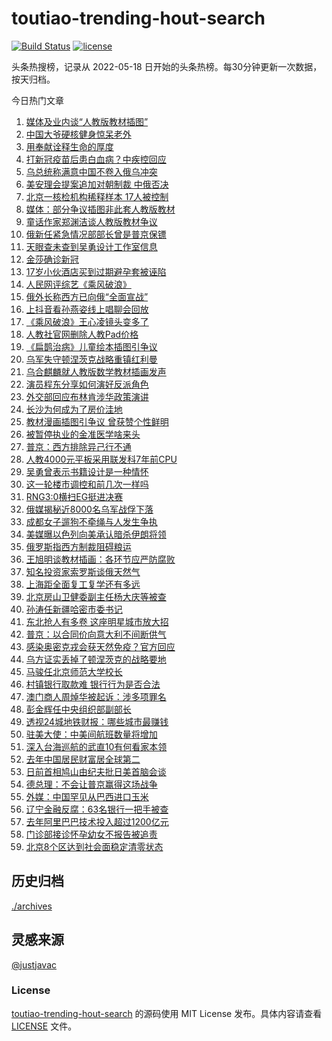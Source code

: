 <!--
 * @Author: WangLiShuai
 * @Date: 2022-05-17 14:08:06
 * @LastEditTime: 2022-05-18 14:51:18
 * @FilePath: \hot-search\toutiao-trending-hout-search\README.md
 * @Description:
-->

# toutiao-trending-hout-search

[![Build Status](https://github.com/justjavac/weibo-trending-hot-search/workflows/ci/badge.svg?branch=master)](https://github.com/wlswang/toutiao-trending-hout-search/actions) [![license](https://img.shields.io/github/license/wlswang/toutiao-trending-hout-search)](https://github.com/wlswang/toutiao-trending-hout-search/blob/master/LICENSE)

头条热搜榜，记录从 2022-05-18 日开始的头条热榜。每30分钟更新一次数据，按天归档。

今日热门文章

<!-- BEGIN -->
  <!-- 最后更新时间 Sat May 28 2022 00:50:36 GMT+0800 (China Standard Time) -->
  1. [媒体及业内谈“人教版教材插图”](https://www.toutiao.com/amos_land_page/?category_name=topic_innerflow&event_type=hot_board&log_pb=%7B%22category_name%22%3A%22topic_innerflow%22%2C%22cluster_type%22%3A%226%22%2C%22enter_from%22%3A%22click_category%22%2C%22entrance_hotspot%22%3A%22outside%22%2C%22event_type%22%3A%22hot_board%22%2C%22hot_board_cluster_id%22%3A%227101897003914756110%22%2C%22hot_board_impr_id%22%3A%22202205280008290102121921480E7FA20C%22%2C%22jump_page%22%3A%22hot_board_page%22%2C%22location%22%3A%22news_hot_card%22%2C%22page_location%22%3A%22hot_board_page%22%2C%22rank%22%3A%221%22%2C%22source%22%3A%22trending_tab%22%2C%22style_id%22%3A%2240132%22%2C%22title%22%3A%22%E5%AA%92%E4%BD%93%E5%8F%8A%E4%B8%9A%E5%86%85%E8%B0%88%E2%80%9C%E4%BA%BA%E6%95%99%E7%89%88%E6%95%99%E6%9D%90%E6%8F%92%E5%9B%BE%E2%80%9D%22%7D&rank=1&style_id=40132&topic_id=7101897003914756110)
1. [中国大爷硬核健身惊呆老外](https://www.toutiao.com/amos_land_page/?category_name=topic_innerflow&event_type=hot_board&log_pb=%7B%22category_name%22%3A%22topic_innerflow%22%2C%22cluster_type%22%3A%221%22%2C%22enter_from%22%3A%22click_category%22%2C%22entrance_hotspot%22%3A%22outside%22%2C%22event_type%22%3A%22hot_board%22%2C%22hot_board_cluster_id%22%3A%227101697449906946089%22%2C%22hot_board_impr_id%22%3A%22202205280008290102121921480E7FA20C%22%2C%22jump_page%22%3A%22hot_board_page%22%2C%22location%22%3A%22news_hot_card%22%2C%22page_location%22%3A%22hot_board_page%22%2C%22rank%22%3A%2214%22%2C%22source%22%3A%22trending_tab%22%2C%22style_id%22%3A%2240132%22%2C%22title%22%3A%22%E4%B8%AD%E5%9B%BD%E5%A4%A7%E7%88%B7%E7%A1%AC%E6%A0%B8%E5%81%A5%E8%BA%AB%E6%83%8A%E5%91%86%E8%80%81%E5%A4%96%22%7D&rank=14&style_id=40132&topic_id=7101697449906946089)
1. [用奉献诠释生命的厚度](https://www.toutiao.com/amos_land_page/?category_name=topic_innerflow&event_type=hot_board&log_pb=%7B%22category_name%22%3A%22topic_innerflow%22%2C%22cluster_type%22%3A%222%22%2C%22enter_from%22%3A%22click_category%22%2C%22entrance_hotspot%22%3A%22outside%22%2C%22event_type%22%3A%22hot_board%22%2C%22hot_board_cluster_id%22%3A%227101432206387576871%22%2C%22hot_board_impr_id%22%3A%22202205280008290102121921480E7FA20C%22%2C%22jump_page%22%3A%22hot_board_page%22%2C%22location%22%3A%22news_hot_card%22%2C%22page_location%22%3A%22hot_board_page%22%2C%22rank%22%3A%223%22%2C%22source%22%3A%22trending_tab%22%2C%22style_id%22%3A%2240132%22%2C%22title%22%3A%22%E7%94%A8%E5%A5%89%E7%8C%AE%E8%AF%A0%E9%87%8A%E7%94%9F%E5%91%BD%E7%9A%84%E5%8E%9A%E5%BA%A6%22%7D&rank=3&style_id=40132&topic_id=7101432206387576871)
1. [打新冠疫苗后患白血病？中疾控回应](https://www.toutiao.com/amos_land_page/?category_name=topic_innerflow&event_type=hot_board&log_pb=%7B%22category_name%22%3A%22topic_innerflow%22%2C%22cluster_type%22%3A%222%22%2C%22enter_from%22%3A%22click_category%22%2C%22entrance_hotspot%22%3A%22outside%22%2C%22event_type%22%3A%22hot_board%22%2C%22hot_board_cluster_id%22%3A%227101682620362129419%22%2C%22hot_board_impr_id%22%3A%22202205280008290102121921480E7FA20C%22%2C%22jump_page%22%3A%22hot_board_page%22%2C%22location%22%3A%22news_hot_card%22%2C%22page_location%22%3A%22hot_board_page%22%2C%22rank%22%3A%224%22%2C%22source%22%3A%22trending_tab%22%2C%22style_id%22%3A%2240132%22%2C%22title%22%3A%22%E6%89%93%E6%96%B0%E5%86%A0%E7%96%AB%E8%8B%97%E5%90%8E%E6%82%A3%E7%99%BD%E8%A1%80%E7%97%85%EF%BC%9F%E4%B8%AD%E7%96%BE%E6%8E%A7%E5%9B%9E%E5%BA%94%22%7D&rank=4&style_id=40132&topic_id=7101682620362129419)
1. [乌总统称满意中国不卷入俄乌冲突](https://www.toutiao.com/amos_land_page/?category_name=topic_innerflow&event_type=hot_board&log_pb=%7B%22category_name%22%3A%22topic_innerflow%22%2C%22cluster_type%22%3A%220%22%2C%22enter_from%22%3A%22click_category%22%2C%22entrance_hotspot%22%3A%22outside%22%2C%22event_type%22%3A%22hot_board%22%2C%22hot_board_cluster_id%22%3A%227102221030755663906%22%2C%22hot_board_impr_id%22%3A%22202205280008290102121921480E7FA20C%22%2C%22jump_page%22%3A%22hot_board_page%22%2C%22location%22%3A%22news_hot_card%22%2C%22page_location%22%3A%22hot_board_page%22%2C%22rank%22%3A%225%22%2C%22source%22%3A%22trending_tab%22%2C%22style_id%22%3A%2240132%22%2C%22title%22%3A%22%E4%B9%8C%E6%80%BB%E7%BB%9F%E7%A7%B0%E6%BB%A1%E6%84%8F%E4%B8%AD%E5%9B%BD%E4%B8%8D%E5%8D%B7%E5%85%A5%E4%BF%84%E4%B9%8C%E5%86%B2%E7%AA%81%22%7D&rank=5&style_id=40132&topic_id=7102221030755663906)
1. [美安理会提案追加对朝制裁 中俄否决](https://www.toutiao.com/amos_land_page/?category_name=topic_innerflow&event_type=hot_board&log_pb=%7B%22category_name%22%3A%22topic_innerflow%22%2C%22cluster_type%22%3A%225%22%2C%22enter_from%22%3A%22click_category%22%2C%22entrance_hotspot%22%3A%22outside%22%2C%22event_type%22%3A%22hot_board%22%2C%22hot_board_cluster_id%22%3A%227102227767411871239%22%2C%22hot_board_impr_id%22%3A%22202205280008290102121921480E7FA20C%22%2C%22jump_page%22%3A%22hot_board_page%22%2C%22location%22%3A%22news_hot_card%22%2C%22page_location%22%3A%22hot_board_page%22%2C%22rank%22%3A%226%22%2C%22source%22%3A%22trending_tab%22%2C%22style_id%22%3A%2240132%22%2C%22title%22%3A%22%E7%BE%8E%E5%AE%89%E7%90%86%E4%BC%9A%E6%8F%90%E6%A1%88%E8%BF%BD%E5%8A%A0%E5%AF%B9%E6%9C%9D%E5%88%B6%E8%A3%81+%E4%B8%AD%E4%BF%84%E5%90%A6%E5%86%B3%22%7D&rank=6&style_id=40132&topic_id=7102227767411871239)
1. [北京一核检机构稀释样本 17人被控制](https://www.toutiao.com/amos_land_page/?category_name=topic_innerflow&event_type=hot_board&log_pb=%7B%22category_name%22%3A%22topic_innerflow%22%2C%22cluster_type%22%3A%222%22%2C%22enter_from%22%3A%22click_category%22%2C%22entrance_hotspot%22%3A%22outside%22%2C%22event_type%22%3A%22hot_board%22%2C%22hot_board_cluster_id%22%3A%227102231787576754217%22%2C%22hot_board_impr_id%22%3A%22202205280008290102121921480E7FA20C%22%2C%22jump_page%22%3A%22hot_board_page%22%2C%22location%22%3A%22news_hot_card%22%2C%22page_location%22%3A%22hot_board_page%22%2C%22rank%22%3A%2213%22%2C%22source%22%3A%22trending_tab%22%2C%22style_id%22%3A%2240132%22%2C%22title%22%3A%22%E5%8C%97%E4%BA%AC%E4%B8%80%E6%A0%B8%E6%A3%80%E6%9C%BA%E6%9E%84%E7%A8%80%E9%87%8A%E6%A0%B7%E6%9C%AC+17%E4%BA%BA%E8%A2%AB%E6%8E%A7%E5%88%B6%22%7D&rank=13&style_id=40132&topic_id=7102231787576754217)
1. [媒体：部分争议插图非此套人教版教材](https://www.toutiao.com/amos_land_page/?category_name=topic_innerflow&event_type=hot_board&log_pb=%7B%22category_name%22%3A%22topic_innerflow%22%2C%22cluster_type%22%3A%222%22%2C%22enter_from%22%3A%22click_category%22%2C%22entrance_hotspot%22%3A%22outside%22%2C%22event_type%22%3A%22hot_board%22%2C%22hot_board_cluster_id%22%3A%227102423035310771742%22%2C%22hot_board_impr_id%22%3A%22202205280008290102121921480E7FA20C%22%2C%22jump_page%22%3A%22hot_board_page%22%2C%22location%22%3A%22news_hot_card%22%2C%22page_location%22%3A%22hot_board_page%22%2C%22rank%22%3A%2215%22%2C%22source%22%3A%22trending_tab%22%2C%22style_id%22%3A%2240132%22%2C%22title%22%3A%22%E5%AA%92%E4%BD%93%EF%BC%9A%E9%83%A8%E5%88%86%E4%BA%89%E8%AE%AE%E6%8F%92%E5%9B%BE%E9%9D%9E%E6%AD%A4%E5%A5%97%E4%BA%BA%E6%95%99%E7%89%88%E6%95%99%E6%9D%90%22%7D&rank=15&style_id=40132&topic_id=7102423035310771742)
1. [童话作家郑渊洁谈人教版教材争议](https://www.toutiao.com/amos_land_page/?category_name=topic_innerflow&event_type=hot_board&log_pb=%7B%22category_name%22%3A%22topic_innerflow%22%2C%22cluster_type%22%3A%222%22%2C%22enter_from%22%3A%22click_category%22%2C%22entrance_hotspot%22%3A%22outside%22%2C%22event_type%22%3A%22hot_board%22%2C%22hot_board_cluster_id%22%3A%227102309961752903714%22%2C%22hot_board_impr_id%22%3A%22202205280008290102121921480E7FA20C%22%2C%22jump_page%22%3A%22hot_board_page%22%2C%22location%22%3A%22news_hot_card%22%2C%22page_location%22%3A%22hot_board_page%22%2C%22rank%22%3A%229%22%2C%22source%22%3A%22trending_tab%22%2C%22style_id%22%3A%2240132%22%2C%22title%22%3A%22%E7%AB%A5%E8%AF%9D%E4%BD%9C%E5%AE%B6%E9%83%91%E6%B8%8A%E6%B4%81%E8%B0%88%E4%BA%BA%E6%95%99%E7%89%88%E6%95%99%E6%9D%90%E4%BA%89%E8%AE%AE%22%7D&rank=9&style_id=40132&topic_id=7102309961752903714)
1. [俄新任紧急情况部部长曾是普京保镖](https://www.toutiao.com/amos_land_page/?category_name=topic_innerflow&event_type=hot_board&log_pb=%7B%22category_name%22%3A%22topic_innerflow%22%2C%22cluster_type%22%3A%221%22%2C%22enter_from%22%3A%22click_category%22%2C%22entrance_hotspot%22%3A%22outside%22%2C%22event_type%22%3A%22hot_board%22%2C%22hot_board_cluster_id%22%3A%227101980148991262751%22%2C%22hot_board_impr_id%22%3A%22202205280008290102121921480E7FA20C%22%2C%22jump_page%22%3A%22hot_board_page%22%2C%22location%22%3A%22news_hot_card%22%2C%22page_location%22%3A%22hot_board_page%22%2C%22rank%22%3A%227%22%2C%22source%22%3A%22trending_tab%22%2C%22style_id%22%3A%2240132%22%2C%22title%22%3A%22%E4%BF%84%E6%96%B0%E4%BB%BB%E7%B4%A7%E6%80%A5%E6%83%85%E5%86%B5%E9%83%A8%E9%83%A8%E9%95%BF%E6%9B%BE%E6%98%AF%E6%99%AE%E4%BA%AC%E4%BF%9D%E9%95%96%22%7D&rank=7&style_id=40132&topic_id=7101980148991262751)
1. [天眼查未查到吴勇设计工作室信息](https://www.toutiao.com/amos_land_page/?category_name=topic_innerflow&event_type=hot_board&log_pb=%7B%22category_name%22%3A%22topic_innerflow%22%2C%22cluster_type%22%3A%222%22%2C%22enter_from%22%3A%22click_category%22%2C%22entrance_hotspot%22%3A%22outside%22%2C%22event_type%22%3A%22hot_board%22%2C%22hot_board_cluster_id%22%3A%227101887218469339149%22%2C%22hot_board_impr_id%22%3A%22202205280008290102121921480E7FA20C%22%2C%22jump_page%22%3A%22hot_board_page%22%2C%22location%22%3A%22news_hot_card%22%2C%22page_location%22%3A%22hot_board_page%22%2C%22rank%22%3A%2211%22%2C%22source%22%3A%22trending_tab%22%2C%22style_id%22%3A%2240132%22%2C%22title%22%3A%22%E5%A4%A9%E7%9C%BC%E6%9F%A5%E6%9C%AA%E6%9F%A5%E5%88%B0%E5%90%B4%E5%8B%87%E8%AE%BE%E8%AE%A1%E5%B7%A5%E4%BD%9C%E5%AE%A4%E4%BF%A1%E6%81%AF%22%7D&rank=11&style_id=40132&topic_id=7101887218469339149)
1. [金莎确诊新冠](https://www.toutiao.com/amos_land_page/?category_name=topic_innerflow&event_type=hot_board&log_pb=%7B%22category_name%22%3A%22topic_innerflow%22%2C%22cluster_type%22%3A%222%22%2C%22enter_from%22%3A%22click_category%22%2C%22entrance_hotspot%22%3A%22outside%22%2C%22event_type%22%3A%22hot_board%22%2C%22hot_board_cluster_id%22%3A%227102419087896084492%22%2C%22hot_board_impr_id%22%3A%22202205280008290102121921480E7FA20C%22%2C%22jump_page%22%3A%22hot_board_page%22%2C%22location%22%3A%22news_hot_card%22%2C%22page_location%22%3A%22hot_board_page%22%2C%22rank%22%3A%228%22%2C%22source%22%3A%22trending_tab%22%2C%22style_id%22%3A%2240132%22%2C%22title%22%3A%22%E9%87%91%E8%8E%8E%E7%A1%AE%E8%AF%8A%E6%96%B0%E5%86%A0%22%7D&rank=8&style_id=40132&topic_id=7102419087896084492)
1. [17岁小伙酒店买到过期避孕套被诬陷](https://www.toutiao.com/amos_land_page/?category_name=topic_innerflow&event_type=hot_board&log_pb=%7B%22category_name%22%3A%22topic_innerflow%22%2C%22cluster_type%22%3A%222%22%2C%22enter_from%22%3A%22click_category%22%2C%22entrance_hotspot%22%3A%22outside%22%2C%22event_type%22%3A%22hot_board%22%2C%22hot_board_cluster_id%22%3A%227101992038005997568%22%2C%22hot_board_impr_id%22%3A%22202205280008290102121921480E7FA20C%22%2C%22jump_page%22%3A%22hot_board_page%22%2C%22location%22%3A%22news_hot_card%22%2C%22page_location%22%3A%22hot_board_page%22%2C%22rank%22%3A%2212%22%2C%22source%22%3A%22trending_tab%22%2C%22style_id%22%3A%2240132%22%2C%22title%22%3A%2217%E5%B2%81%E5%B0%8F%E4%BC%99%E9%85%92%E5%BA%97%E4%B9%B0%E5%88%B0%E8%BF%87%E6%9C%9F%E9%81%BF%E5%AD%95%E5%A5%97%E8%A2%AB%E8%AF%AC%E9%99%B7%22%7D&rank=12&style_id=40132&topic_id=7101992038005997568)
1. [人民网评综艺《乘风破浪》](https://www.toutiao.com/amos_land_page/?category_name=topic_innerflow&event_type=hot_board&log_pb=%7B%22category_name%22%3A%22topic_innerflow%22%2C%22cluster_type%22%3A%221%22%2C%22enter_from%22%3A%22click_category%22%2C%22entrance_hotspot%22%3A%22outside%22%2C%22event_type%22%3A%22hot_board%22%2C%22hot_board_cluster_id%22%3A%227101952903371292713%22%2C%22hot_board_impr_id%22%3A%22202205280008290102121921480E7FA20C%22%2C%22jump_page%22%3A%22hot_board_page%22%2C%22location%22%3A%22news_hot_card%22%2C%22page_location%22%3A%22hot_board_page%22%2C%22rank%22%3A%2224%22%2C%22source%22%3A%22trending_tab%22%2C%22style_id%22%3A%2240132%22%2C%22title%22%3A%22%E4%BA%BA%E6%B0%91%E7%BD%91%E8%AF%84%E7%BB%BC%E8%89%BA%E3%80%8A%E4%B9%98%E9%A3%8E%E7%A0%B4%E6%B5%AA%E3%80%8B%22%7D&rank=24&style_id=40132&topic_id=7101952903371292713)
1. [俄外长称西方已向俄“全面宣战”](https://www.toutiao.com/amos_land_page/?category_name=topic_innerflow&event_type=hot_board&log_pb=%7B%22category_name%22%3A%22topic_innerflow%22%2C%22cluster_type%22%3A%220%22%2C%22enter_from%22%3A%22click_category%22%2C%22entrance_hotspot%22%3A%22outside%22%2C%22event_type%22%3A%22hot_board%22%2C%22hot_board_cluster_id%22%3A%227102345918719983655%22%2C%22hot_board_impr_id%22%3A%22202205280008290102121921480E7FA20C%22%2C%22jump_page%22%3A%22hot_board_page%22%2C%22location%22%3A%22news_hot_card%22%2C%22page_location%22%3A%22hot_board_page%22%2C%22rank%22%3A%2210%22%2C%22source%22%3A%22trending_tab%22%2C%22style_id%22%3A%2240132%22%2C%22title%22%3A%22%E4%BF%84%E5%A4%96%E9%95%BF%E7%A7%B0%E8%A5%BF%E6%96%B9%E5%B7%B2%E5%90%91%E4%BF%84%E2%80%9C%E5%85%A8%E9%9D%A2%E5%AE%A3%E6%88%98%E2%80%9D%22%7D&rank=10&style_id=40132&topic_id=7102345918719983655)
1. [上抖音看孙燕姿线上唱聊会回放](https://www.toutiao.com/amos_land_page/?category_name=topic_innerflow&event_type=hot_board&log_pb=%7B%22category_name%22%3A%22topic_innerflow%22%2C%22cluster_type%22%3A%222%22%2C%22enter_from%22%3A%22click_category%22%2C%22entrance_hotspot%22%3A%22outside%22%2C%22event_type%22%3A%22hot_board%22%2C%22hot_board_cluster_id%22%3A%227102225961206153220%22%2C%22hot_board_impr_id%22%3A%22202205280008290102121921480E7FA20C%22%2C%22jump_page%22%3A%22hot_board_page%22%2C%22location%22%3A%22news_hot_card%22%2C%22page_location%22%3A%22hot_board_page%22%2C%22rank%22%3A%2216%22%2C%22source%22%3A%22trending_tab%22%2C%22style_id%22%3A%2240132%22%2C%22title%22%3A%22%E4%B8%8A%E6%8A%96%E9%9F%B3%E7%9C%8B%E5%AD%99%E7%87%95%E5%A7%BF%E7%BA%BF%E4%B8%8A%E5%94%B1%E8%81%8A%E4%BC%9A%E5%9B%9E%E6%94%BE%22%7D&rank=16&style_id=40132&topic_id=7102225961206153220)
1. [《乘风破浪》王心凌镜头变多了](https://www.toutiao.com/amos_land_page/?category_name=topic_innerflow&event_type=hot_board&log_pb=%7B%22category_name%22%3A%22topic_innerflow%22%2C%22cluster_type%22%3A%222%22%2C%22enter_from%22%3A%22click_category%22%2C%22entrance_hotspot%22%3A%22outside%22%2C%22event_type%22%3A%22hot_board%22%2C%22hot_board_cluster_id%22%3A%227101899066581188615%22%2C%22hot_board_impr_id%22%3A%22202205280008290102121921480E7FA20C%22%2C%22jump_page%22%3A%22hot_board_page%22%2C%22location%22%3A%22news_hot_card%22%2C%22page_location%22%3A%22hot_board_page%22%2C%22rank%22%3A%2217%22%2C%22source%22%3A%22trending_tab%22%2C%22style_id%22%3A%2240132%22%2C%22title%22%3A%22%E3%80%8A%E4%B9%98%E9%A3%8E%E7%A0%B4%E6%B5%AA%E3%80%8B%E7%8E%8B%E5%BF%83%E5%87%8C%E9%95%9C%E5%A4%B4%E5%8F%98%E5%A4%9A%E4%BA%86%22%7D&rank=17&style_id=40132&topic_id=7101899066581188615)
1. [人教社官网删除人教Pad价格](https://www.toutiao.com/amos_land_page/?category_name=topic_innerflow&event_type=hot_board&log_pb=%7B%22category_name%22%3A%22topic_innerflow%22%2C%22cluster_type%22%3A%222%22%2C%22enter_from%22%3A%22click_category%22%2C%22entrance_hotspot%22%3A%22outside%22%2C%22event_type%22%3A%22hot_board%22%2C%22hot_board_cluster_id%22%3A%227102256344769495071%22%2C%22hot_board_impr_id%22%3A%22202205280008290102121921480E7FA20C%22%2C%22jump_page%22%3A%22hot_board_page%22%2C%22location%22%3A%22news_hot_card%22%2C%22page_location%22%3A%22hot_board_page%22%2C%22rank%22%3A%2223%22%2C%22source%22%3A%22trending_tab%22%2C%22style_id%22%3A%2240132%22%2C%22title%22%3A%22%E4%BA%BA%E6%95%99%E7%A4%BE%E5%AE%98%E7%BD%91%E5%88%A0%E9%99%A4%E4%BA%BA%E6%95%99Pad%E4%BB%B7%E6%A0%BC%22%7D&rank=23&style_id=40132&topic_id=7102256344769495071)
1. [《扁鹊治病》儿童绘本插图引争议](https://www.toutiao.com/amos_land_page/?category_name=topic_innerflow&event_type=hot_board&log_pb=%7B%22category_name%22%3A%22topic_innerflow%22%2C%22cluster_type%22%3A%229%22%2C%22enter_from%22%3A%22click_category%22%2C%22entrance_hotspot%22%3A%22outside%22%2C%22event_type%22%3A%22hot_board%22%2C%22hot_board_cluster_id%22%3A%227102281246759190536%22%2C%22hot_board_impr_id%22%3A%22202205280008290102121921480E7FA20C%22%2C%22jump_page%22%3A%22hot_board_page%22%2C%22location%22%3A%22news_hot_card%22%2C%22page_location%22%3A%22hot_board_page%22%2C%22rank%22%3A%2218%22%2C%22source%22%3A%22trending_tab%22%2C%22style_id%22%3A%2240132%22%2C%22title%22%3A%22%E3%80%8A%E6%89%81%E9%B9%8A%E6%B2%BB%E7%97%85%E3%80%8B%E5%84%BF%E7%AB%A5%E7%BB%98%E6%9C%AC%E6%8F%92%E5%9B%BE%E5%BC%95%E4%BA%89%E8%AE%AE%22%7D&rank=18&style_id=40132&topic_id=7102281246759190536)
1. [乌军失守顿涅茨克战略重镇红利曼](https://www.toutiao.com/amos_land_page/?category_name=topic_innerflow&event_type=hot_board&log_pb=%7B%22category_name%22%3A%22topic_innerflow%22%2C%22cluster_type%22%3A%224%22%2C%22enter_from%22%3A%22click_category%22%2C%22entrance_hotspot%22%3A%22outside%22%2C%22event_type%22%3A%22hot_board%22%2C%22hot_board_cluster_id%22%3A%227102259375691661319%22%2C%22hot_board_impr_id%22%3A%22202205280008290102121921480E7FA20C%22%2C%22jump_page%22%3A%22hot_board_page%22%2C%22location%22%3A%22news_hot_card%22%2C%22page_location%22%3A%22hot_board_page%22%2C%22rank%22%3A%2227%22%2C%22source%22%3A%22trending_tab%22%2C%22style_id%22%3A%2240132%22%2C%22title%22%3A%22%E4%B9%8C%E5%86%9B%E5%A4%B1%E5%AE%88%E9%A1%BF%E6%B6%85%E8%8C%A8%E5%85%8B%E6%88%98%E7%95%A5%E9%87%8D%E9%95%87%E7%BA%A2%E5%88%A9%E6%9B%BC%22%7D&rank=27&style_id=40132&topic_id=7102259375691661319)
1. [乌合麒麟就人教版数学教材插画发声](https://www.toutiao.com/amos_land_page/?category_name=topic_innerflow&event_type=hot_board&log_pb=%7B%22category_name%22%3A%22topic_innerflow%22%2C%22cluster_type%22%3A%222%22%2C%22enter_from%22%3A%22click_category%22%2C%22entrance_hotspot%22%3A%22outside%22%2C%22event_type%22%3A%22hot_board%22%2C%22hot_board_cluster_id%22%3A%227101705958963249159%22%2C%22hot_board_impr_id%22%3A%22202205280008290102121921480E7FA20C%22%2C%22jump_page%22%3A%22hot_board_page%22%2C%22location%22%3A%22news_hot_card%22%2C%22page_location%22%3A%22hot_board_page%22%2C%22rank%22%3A%2225%22%2C%22source%22%3A%22trending_tab%22%2C%22style_id%22%3A%2240132%22%2C%22title%22%3A%22%E4%B9%8C%E5%90%88%E9%BA%92%E9%BA%9F%E5%B0%B1%E4%BA%BA%E6%95%99%E7%89%88%E6%95%B0%E5%AD%A6%E6%95%99%E6%9D%90%E6%8F%92%E7%94%BB%E5%8F%91%E5%A3%B0%22%7D&rank=25&style_id=40132&topic_id=7101705958963249159)
1. [演员程东分享如何演好反派角色](https://www.toutiao.com/amos_land_page/?category_name=topic_innerflow&event_type=hot_board&log_pb=%7B%22category_name%22%3A%22topic_innerflow%22%2C%22cluster_type%22%3A%221%22%2C%22enter_from%22%3A%22click_category%22%2C%22entrance_hotspot%22%3A%22outside%22%2C%22event_type%22%3A%22hot_board%22%2C%22hot_board_cluster_id%22%3A%227102232454190071848%22%2C%22hot_board_impr_id%22%3A%22202205280008290102121921480E7FA20C%22%2C%22jump_page%22%3A%22hot_board_page%22%2C%22location%22%3A%22news_hot_card%22%2C%22page_location%22%3A%22hot_board_page%22%2C%22rank%22%3A%2222%22%2C%22source%22%3A%22trending_tab%22%2C%22style_id%22%3A%2240132%22%2C%22title%22%3A%22%E6%BC%94%E5%91%98%E7%A8%8B%E4%B8%9C%E5%88%86%E4%BA%AB%E5%A6%82%E4%BD%95%E6%BC%94%E5%A5%BD%E5%8F%8D%E6%B4%BE%E8%A7%92%E8%89%B2%22%7D&rank=22&style_id=40132&topic_id=7102232454190071848)
1. [外交部回应布林肯涉华政策演讲](https://www.toutiao.com/amos_land_page/?category_name=topic_innerflow&event_type=hot_board&log_pb=%7B%22category_name%22%3A%22topic_innerflow%22%2C%22cluster_type%22%3A%226%22%2C%22enter_from%22%3A%22click_category%22%2C%22entrance_hotspot%22%3A%22outside%22%2C%22event_type%22%3A%22hot_board%22%2C%22hot_board_cluster_id%22%3A%227101649867356766208%22%2C%22hot_board_impr_id%22%3A%22202205280008290102121921480E7FA20C%22%2C%22jump_page%22%3A%22hot_board_page%22%2C%22location%22%3A%22news_hot_card%22%2C%22page_location%22%3A%22hot_board_page%22%2C%22rank%22%3A%2219%22%2C%22source%22%3A%22trending_tab%22%2C%22style_id%22%3A%2240132%22%2C%22title%22%3A%22%E5%A4%96%E4%BA%A4%E9%83%A8%E5%9B%9E%E5%BA%94%E5%B8%83%E6%9E%97%E8%82%AF%E6%B6%89%E5%8D%8E%E6%94%BF%E7%AD%96%E6%BC%94%E8%AE%B2%22%7D&rank=19&style_id=40132&topic_id=7101649867356766208)
1. [长沙为何成为了房价洼地](https://www.toutiao.com/amos_land_page/?category_name=topic_innerflow&event_type=hot_board&log_pb=%7B%22category_name%22%3A%22topic_innerflow%22%2C%22cluster_type%22%3A%221%22%2C%22enter_from%22%3A%22click_category%22%2C%22entrance_hotspot%22%3A%22outside%22%2C%22event_type%22%3A%22hot_board%22%2C%22hot_board_cluster_id%22%3A%227102097000891416580%22%2C%22hot_board_impr_id%22%3A%22202205280008290102121921480E7FA20C%22%2C%22jump_page%22%3A%22hot_board_page%22%2C%22location%22%3A%22news_hot_card%22%2C%22page_location%22%3A%22hot_board_page%22%2C%22rank%22%3A%2231%22%2C%22source%22%3A%22trending_tab%22%2C%22style_id%22%3A%2240132%22%2C%22title%22%3A%22%E9%95%BF%E6%B2%99%E4%B8%BA%E4%BD%95%E6%88%90%E4%B8%BA%E4%BA%86%E6%88%BF%E4%BB%B7%E6%B4%BC%E5%9C%B0%22%7D&rank=31&style_id=40132&topic_id=7102097000891416580)
1. [教材漫画插图引争议 曾获赞个性鲜明](https://www.toutiao.com/amos_land_page/?category_name=topic_innerflow&event_type=hot_board&log_pb=%7B%22category_name%22%3A%22topic_innerflow%22%2C%22cluster_type%22%3A%225%22%2C%22enter_from%22%3A%22click_category%22%2C%22entrance_hotspot%22%3A%22outside%22%2C%22event_type%22%3A%22hot_board%22%2C%22hot_board_cluster_id%22%3A%227102264899388050951%22%2C%22hot_board_impr_id%22%3A%22202205280008290102121921480E7FA20C%22%2C%22jump_page%22%3A%22hot_board_page%22%2C%22location%22%3A%22news_hot_card%22%2C%22page_location%22%3A%22hot_board_page%22%2C%22rank%22%3A%2221%22%2C%22source%22%3A%22trending_tab%22%2C%22style_id%22%3A%2240132%22%2C%22title%22%3A%22%E6%95%99%E6%9D%90%E6%BC%AB%E7%94%BB%E6%8F%92%E5%9B%BE%E5%BC%95%E4%BA%89%E8%AE%AE+%E6%9B%BE%E8%8E%B7%E8%B5%9E%E4%B8%AA%E6%80%A7%E9%B2%9C%E6%98%8E%22%7D&rank=21&style_id=40132&topic_id=7102264899388050951)
1. [被暂停执业的金准医学啥来头](https://www.toutiao.com/amos_land_page/?category_name=topic_innerflow&event_type=hot_board&log_pb=%7B%22category_name%22%3A%22topic_innerflow%22%2C%22cluster_type%22%3A%222%22%2C%22enter_from%22%3A%22click_category%22%2C%22entrance_hotspot%22%3A%22outside%22%2C%22event_type%22%3A%22hot_board%22%2C%22hot_board_cluster_id%22%3A%227102348161124925480%22%2C%22hot_board_impr_id%22%3A%22202205280008290102121921480E7FA20C%22%2C%22jump_page%22%3A%22hot_board_page%22%2C%22location%22%3A%22news_hot_card%22%2C%22page_location%22%3A%22hot_board_page%22%2C%22rank%22%3A%2228%22%2C%22source%22%3A%22trending_tab%22%2C%22style_id%22%3A%2240132%22%2C%22title%22%3A%22%E8%A2%AB%E6%9A%82%E5%81%9C%E6%89%A7%E4%B8%9A%E7%9A%84%E9%87%91%E5%87%86%E5%8C%BB%E5%AD%A6%E5%95%A5%E6%9D%A5%E5%A4%B4%22%7D&rank=28&style_id=40132&topic_id=7102348161124925480)
1. [普京：西方排除异己行不通](https://www.toutiao.com/amos_land_page/?category_name=topic_innerflow&event_type=hot_board&log_pb=%7B%22category_name%22%3A%22topic_innerflow%22%2C%22cluster_type%22%3A%226%22%2C%22enter_from%22%3A%22click_category%22%2C%22entrance_hotspot%22%3A%22outside%22%2C%22event_type%22%3A%22hot_board%22%2C%22hot_board_cluster_id%22%3A%227102183627898748931%22%2C%22hot_board_impr_id%22%3A%22202205280008290102121921480E7FA20C%22%2C%22jump_page%22%3A%22hot_board_page%22%2C%22location%22%3A%22news_hot_card%22%2C%22page_location%22%3A%22hot_board_page%22%2C%22rank%22%3A%2226%22%2C%22source%22%3A%22trending_tab%22%2C%22style_id%22%3A%2240132%22%2C%22title%22%3A%22%E6%99%AE%E4%BA%AC%EF%BC%9A%E8%A5%BF%E6%96%B9%E6%8E%92%E9%99%A4%E5%BC%82%E5%B7%B1%E8%A1%8C%E4%B8%8D%E9%80%9A%22%7D&rank=26&style_id=40132&topic_id=7102183627898748931)
1. [人教4000元平板采用联发科7年前CPU](https://www.toutiao.com/amos_land_page/?category_name=topic_innerflow&event_type=hot_board&log_pb=%7B%22category_name%22%3A%22topic_innerflow%22%2C%22cluster_type%22%3A%222%22%2C%22enter_from%22%3A%22click_category%22%2C%22entrance_hotspot%22%3A%22outside%22%2C%22event_type%22%3A%22hot_board%22%2C%22hot_board_cluster_id%22%3A%227102002107124809742%22%2C%22hot_board_impr_id%22%3A%2220220528005035010150222146133E9E4D%22%2C%22jump_page%22%3A%22hot_board_page%22%2C%22location%22%3A%22news_hot_card%22%2C%22page_location%22%3A%22hot_board_page%22%2C%22rank%22%3A%2228%22%2C%22source%22%3A%22trending_tab%22%2C%22style_id%22%3A%2240132%22%2C%22title%22%3A%22%E4%BA%BA%E6%95%994000%E5%85%83%E5%B9%B3%E6%9D%BF%E9%87%87%E7%94%A8%E8%81%94%E5%8F%91%E7%A7%917%E5%B9%B4%E5%89%8DCPU%22%7D&rank=28&style_id=40132&topic_id=7102002107124809742)
1. [吴勇曾表示书籍设计是一种情怀](https://www.toutiao.com/amos_land_page/?category_name=topic_innerflow&event_type=hot_board&log_pb=%7B%22category_name%22%3A%22topic_innerflow%22%2C%22cluster_type%22%3A%229%22%2C%22enter_from%22%3A%22click_category%22%2C%22entrance_hotspot%22%3A%22outside%22%2C%22event_type%22%3A%22hot_board%22%2C%22hot_board_cluster_id%22%3A%227102242168336547871%22%2C%22hot_board_impr_id%22%3A%22202205280008290102121921480E7FA20C%22%2C%22jump_page%22%3A%22hot_board_page%22%2C%22location%22%3A%22news_hot_card%22%2C%22page_location%22%3A%22hot_board_page%22%2C%22rank%22%3A%2229%22%2C%22source%22%3A%22trending_tab%22%2C%22style_id%22%3A%2240132%22%2C%22title%22%3A%22%E5%90%B4%E5%8B%87%E6%9B%BE%E8%A1%A8%E7%A4%BA%E4%B9%A6%E7%B1%8D%E8%AE%BE%E8%AE%A1%E6%98%AF%E4%B8%80%E7%A7%8D%E6%83%85%E6%80%80%22%7D&rank=29&style_id=40132&topic_id=7102242168336547871)
1. [这一轮楼市调控和前几次一样吗](https://www.toutiao.com/amos_land_page/?category_name=topic_innerflow&event_type=hot_board&log_pb=%7B%22category_name%22%3A%22topic_innerflow%22%2C%22cluster_type%22%3A%221%22%2C%22enter_from%22%3A%22click_category%22%2C%22entrance_hotspot%22%3A%22outside%22%2C%22event_type%22%3A%22hot_board%22%2C%22hot_board_cluster_id%22%3A%227102339635572899843%22%2C%22hot_board_impr_id%22%3A%22202205280008290102121921480E7FA20C%22%2C%22jump_page%22%3A%22hot_board_page%22%2C%22location%22%3A%22news_hot_card%22%2C%22page_location%22%3A%22hot_board_page%22%2C%22rank%22%3A%2236%22%2C%22source%22%3A%22trending_tab%22%2C%22style_id%22%3A%2240132%22%2C%22title%22%3A%22%E8%BF%99%E4%B8%80%E8%BD%AE%E6%A5%BC%E5%B8%82%E8%B0%83%E6%8E%A7%E5%92%8C%E5%89%8D%E5%87%A0%E6%AC%A1%E4%B8%80%E6%A0%B7%E5%90%97%22%7D&rank=36&style_id=40132&topic_id=7102339635572899843)
1. [RNG3:0横扫EG挺进决赛](https://www.toutiao.com/amos_land_page/?category_name=topic_innerflow&event_type=hot_board&log_pb=%7B%22category_name%22%3A%22topic_innerflow%22%2C%22cluster_type%22%3A%222%22%2C%22enter_from%22%3A%22click_category%22%2C%22entrance_hotspot%22%3A%22outside%22%2C%22event_type%22%3A%22hot_board%22%2C%22hot_board_cluster_id%22%3A%227102307200479002655%22%2C%22hot_board_impr_id%22%3A%22202205280008290102121921480E7FA20C%22%2C%22jump_page%22%3A%22hot_board_page%22%2C%22location%22%3A%22news_hot_card%22%2C%22page_location%22%3A%22hot_board_page%22%2C%22rank%22%3A%2230%22%2C%22source%22%3A%22trending_tab%22%2C%22style_id%22%3A%2240132%22%2C%22title%22%3A%22RNG3%3A0%E6%A8%AA%E6%89%ABEG%E6%8C%BA%E8%BF%9B%E5%86%B3%E8%B5%9B%22%7D&rank=30&style_id=40132&topic_id=7102307200479002655)
1. [俄媒揭秘近8000名乌军战俘下落](https://www.toutiao.com/amos_land_page/?category_name=topic_innerflow&event_type=hot_board&log_pb=%7B%22category_name%22%3A%22topic_innerflow%22%2C%22cluster_type%22%3A%226%22%2C%22enter_from%22%3A%22click_category%22%2C%22entrance_hotspot%22%3A%22outside%22%2C%22event_type%22%3A%22hot_board%22%2C%22hot_board_cluster_id%22%3A%227102305114873921577%22%2C%22hot_board_impr_id%22%3A%22202205280008290102121921480E7FA20C%22%2C%22jump_page%22%3A%22hot_board_page%22%2C%22location%22%3A%22news_hot_card%22%2C%22page_location%22%3A%22hot_board_page%22%2C%22rank%22%3A%2242%22%2C%22source%22%3A%22trending_tab%22%2C%22style_id%22%3A%2240132%22%2C%22title%22%3A%22%E4%BF%84%E5%AA%92%E6%8F%AD%E7%A7%98%E8%BF%918000%E5%90%8D%E4%B9%8C%E5%86%9B%E6%88%98%E4%BF%98%E4%B8%8B%E8%90%BD%22%7D&rank=42&style_id=40132&topic_id=7102305114873921577)
1. [成都女子遛狗不牵绳与人发生争执](https://www.toutiao.com/amos_land_page/?category_name=topic_innerflow&event_type=hot_board&log_pb=%7B%22category_name%22%3A%22topic_innerflow%22%2C%22cluster_type%22%3A%229%22%2C%22enter_from%22%3A%22click_category%22%2C%22entrance_hotspot%22%3A%22outside%22%2C%22event_type%22%3A%22hot_board%22%2C%22hot_board_cluster_id%22%3A%227101941226693197860%22%2C%22hot_board_impr_id%22%3A%22202205280008290102121921480E7FA20C%22%2C%22jump_page%22%3A%22hot_board_page%22%2C%22location%22%3A%22news_hot_card%22%2C%22page_location%22%3A%22hot_board_page%22%2C%22rank%22%3A%2233%22%2C%22source%22%3A%22trending_tab%22%2C%22style_id%22%3A%2240132%22%2C%22title%22%3A%22%E6%88%90%E9%83%BD%E5%A5%B3%E5%AD%90%E9%81%9B%E7%8B%97%E4%B8%8D%E7%89%B5%E7%BB%B3%E4%B8%8E%E4%BA%BA%E5%8F%91%E7%94%9F%E4%BA%89%E6%89%A7%22%7D&rank=33&style_id=40132&topic_id=7101941226693197860)
1. [美媒曝以色列向美承认暗杀伊朗将领](https://www.toutiao.com/amos_land_page/?category_name=topic_innerflow&event_type=hot_board&log_pb=%7B%22category_name%22%3A%22topic_innerflow%22%2C%22cluster_type%22%3A%226%22%2C%22enter_from%22%3A%22click_category%22%2C%22entrance_hotspot%22%3A%22outside%22%2C%22event_type%22%3A%22hot_board%22%2C%22hot_board_cluster_id%22%3A%227102281337343574019%22%2C%22hot_board_impr_id%22%3A%2220220528005035010150222146133E9E4D%22%2C%22jump_page%22%3A%22hot_board_page%22%2C%22location%22%3A%22news_hot_card%22%2C%22page_location%22%3A%22hot_board_page%22%2C%22rank%22%3A%2234%22%2C%22source%22%3A%22trending_tab%22%2C%22style_id%22%3A%2240132%22%2C%22title%22%3A%22%E7%BE%8E%E5%AA%92%E6%9B%9D%E4%BB%A5%E8%89%B2%E5%88%97%E5%90%91%E7%BE%8E%E6%89%BF%E8%AE%A4%E6%9A%97%E6%9D%80%E4%BC%8A%E6%9C%97%E5%B0%86%E9%A2%86%22%7D&rank=34&style_id=40132&topic_id=7102281337343574019)
1. [俄罗斯指西方制裁阻碍粮运](https://www.toutiao.com/amos_land_page/?category_name=topic_innerflow&event_type=hot_board&log_pb=%7B%22category_name%22%3A%22topic_innerflow%22%2C%22cluster_type%22%3A%226%22%2C%22enter_from%22%3A%22click_category%22%2C%22entrance_hotspot%22%3A%22outside%22%2C%22event_type%22%3A%22hot_board%22%2C%22hot_board_cluster_id%22%3A%227101957832731262984%22%2C%22hot_board_impr_id%22%3A%2220220528005035010150222146133E9E4D%22%2C%22jump_page%22%3A%22hot_board_page%22%2C%22location%22%3A%22news_hot_card%22%2C%22page_location%22%3A%22hot_board_page%22%2C%22rank%22%3A%2235%22%2C%22source%22%3A%22trending_tab%22%2C%22style_id%22%3A%2240132%22%2C%22title%22%3A%22%E4%BF%84%E7%BD%97%E6%96%AF%E6%8C%87%E8%A5%BF%E6%96%B9%E5%88%B6%E8%A3%81%E9%98%BB%E7%A2%8D%E7%B2%AE%E8%BF%90%22%7D&rank=35&style_id=40132&topic_id=7101957832731262984)
1. [王旭明谈教材插画：各环节应严防腐败](https://www.toutiao.com/amos_land_page/?category_name=topic_innerflow&event_type=hot_board&log_pb=%7B%22category_name%22%3A%22topic_innerflow%22%2C%22cluster_type%22%3A%221%22%2C%22enter_from%22%3A%22click_category%22%2C%22entrance_hotspot%22%3A%22outside%22%2C%22event_type%22%3A%22hot_board%22%2C%22hot_board_cluster_id%22%3A%227101936407609868321%22%2C%22hot_board_impr_id%22%3A%22202205280008290102121921480E7FA20C%22%2C%22jump_page%22%3A%22hot_board_page%22%2C%22location%22%3A%22news_hot_card%22%2C%22page_location%22%3A%22hot_board_page%22%2C%22rank%22%3A%2241%22%2C%22source%22%3A%22trending_tab%22%2C%22style_id%22%3A%2240132%22%2C%22title%22%3A%22%E7%8E%8B%E6%97%AD%E6%98%8E%E8%B0%88%E6%95%99%E6%9D%90%E6%8F%92%E7%94%BB%EF%BC%9A%E5%90%84%E7%8E%AF%E8%8A%82%E5%BA%94%E4%B8%A5%E9%98%B2%E8%85%90%E8%B4%A5%22%7D&rank=41&style_id=40132&topic_id=7101936407609868321)
1. [知名投资家索罗斯谈俄天然气](https://www.toutiao.com/amos_land_page/?category_name=topic_innerflow&event_type=hot_board&log_pb=%7B%22category_name%22%3A%22topic_innerflow%22%2C%22cluster_type%22%3A%229%22%2C%22enter_from%22%3A%22click_category%22%2C%22entrance_hotspot%22%3A%22outside%22%2C%22event_type%22%3A%22hot_board%22%2C%22hot_board_cluster_id%22%3A%227102311105304723491%22%2C%22hot_board_impr_id%22%3A%22202205280008290102121921480E7FA20C%22%2C%22jump_page%22%3A%22hot_board_page%22%2C%22location%22%3A%22news_hot_card%22%2C%22page_location%22%3A%22hot_board_page%22%2C%22rank%22%3A%2240%22%2C%22source%22%3A%22trending_tab%22%2C%22style_id%22%3A%2240132%22%2C%22title%22%3A%22%E7%9F%A5%E5%90%8D%E6%8A%95%E8%B5%84%E5%AE%B6%E7%B4%A2%E7%BD%97%E6%96%AF%E8%B0%88%E4%BF%84%E5%A4%A9%E7%84%B6%E6%B0%94%22%7D&rank=40&style_id=40132&topic_id=7102311105304723491)
1. [上海距全面复工复学还有多远](https://www.toutiao.com/amos_land_page/?category_name=topic_innerflow&event_type=hot_board&log_pb=%7B%22category_name%22%3A%22topic_innerflow%22%2C%22cluster_type%22%3A%222%22%2C%22enter_from%22%3A%22click_category%22%2C%22entrance_hotspot%22%3A%22outside%22%2C%22event_type%22%3A%22hot_board%22%2C%22hot_board_cluster_id%22%3A%227102004054481436702%22%2C%22hot_board_impr_id%22%3A%2220220528005035010150222146133E9E4D%22%2C%22jump_page%22%3A%22hot_board_page%22%2C%22location%22%3A%22news_hot_card%22%2C%22page_location%22%3A%22hot_board_page%22%2C%22rank%22%3A%2238%22%2C%22source%22%3A%22trending_tab%22%2C%22style_id%22%3A%2240132%22%2C%22title%22%3A%22%E4%B8%8A%E6%B5%B7%E8%B7%9D%E5%85%A8%E9%9D%A2%E5%A4%8D%E5%B7%A5%E5%A4%8D%E5%AD%A6%E8%BF%98%E6%9C%89%E5%A4%9A%E8%BF%9C%22%7D&rank=38&style_id=40132&topic_id=7102004054481436702)
1. [北京房山卫健委副主任杨大庆等被查](https://www.toutiao.com/amos_land_page/?category_name=topic_innerflow&event_type=hot_board&log_pb=%7B%22category_name%22%3A%22topic_innerflow%22%2C%22cluster_type%22%3A%226%22%2C%22enter_from%22%3A%22click_category%22%2C%22entrance_hotspot%22%3A%22outside%22%2C%22event_type%22%3A%22hot_board%22%2C%22hot_board_cluster_id%22%3A%227102332150157934630%22%2C%22hot_board_impr_id%22%3A%22202205280008290102121921480E7FA20C%22%2C%22jump_page%22%3A%22hot_board_page%22%2C%22location%22%3A%22news_hot_card%22%2C%22page_location%22%3A%22hot_board_page%22%2C%22rank%22%3A%2234%22%2C%22source%22%3A%22trending_tab%22%2C%22style_id%22%3A%2240132%22%2C%22title%22%3A%22%E5%8C%97%E4%BA%AC%E6%88%BF%E5%B1%B1%E5%8D%AB%E5%81%A5%E5%A7%94%E5%89%AF%E4%B8%BB%E4%BB%BB%E6%9D%A8%E5%A4%A7%E5%BA%86%E7%AD%89%E8%A2%AB%E6%9F%A5%22%7D&rank=34&style_id=40132&topic_id=7102332150157934630)
1. [孙涛任新疆哈密市委书记](https://www.toutiao.com/amos_land_page/?category_name=topic_innerflow&event_type=hot_board&log_pb=%7B%22category_name%22%3A%22topic_innerflow%22%2C%22cluster_type%22%3A%220%22%2C%22enter_from%22%3A%22click_category%22%2C%22entrance_hotspot%22%3A%22outside%22%2C%22event_type%22%3A%22hot_board%22%2C%22hot_board_cluster_id%22%3A%227102378761294708748%22%2C%22hot_board_impr_id%22%3A%22202205280008290102121921480E7FA20C%22%2C%22jump_page%22%3A%22hot_board_page%22%2C%22location%22%3A%22news_hot_card%22%2C%22page_location%22%3A%22hot_board_page%22%2C%22rank%22%3A%2239%22%2C%22source%22%3A%22trending_tab%22%2C%22style_id%22%3A%2240132%22%2C%22title%22%3A%22%E5%AD%99%E6%B6%9B%E4%BB%BB%E6%96%B0%E7%96%86%E5%93%88%E5%AF%86%E5%B8%82%E5%A7%94%E4%B9%A6%E8%AE%B0%22%7D&rank=39&style_id=40132&topic_id=7102378761294708748)
1. [东北抢人有多卷 这座明星城市放大招](https://www.toutiao.com/amos_land_page/?category_name=topic_innerflow&event_type=hot_board&log_pb=%7B%22category_name%22%3A%22topic_innerflow%22%2C%22cluster_type%22%3A%221%22%2C%22enter_from%22%3A%22click_category%22%2C%22entrance_hotspot%22%3A%22outside%22%2C%22event_type%22%3A%22hot_board%22%2C%22hot_board_cluster_id%22%3A%227101995295784828965%22%2C%22hot_board_impr_id%22%3A%22202205280008290102121921480E7FA20C%22%2C%22jump_page%22%3A%22hot_board_page%22%2C%22location%22%3A%22news_hot_card%22%2C%22page_location%22%3A%22hot_board_page%22%2C%22rank%22%3A%2246%22%2C%22source%22%3A%22trending_tab%22%2C%22style_id%22%3A%2240132%22%2C%22title%22%3A%22%E4%B8%9C%E5%8C%97%E6%8A%A2%E4%BA%BA%E6%9C%89%E5%A4%9A%E5%8D%B7+%E8%BF%99%E5%BA%A7%E6%98%8E%E6%98%9F%E5%9F%8E%E5%B8%82%E6%94%BE%E5%A4%A7%E6%8B%9B%22%7D&rank=46&style_id=40132&topic_id=7101995295784828965)
1. [普京：以合同价向意大利不间断供气](https://www.toutiao.com/amos_land_page/?category_name=topic_innerflow&event_type=hot_board&log_pb=%7B%22category_name%22%3A%22topic_innerflow%22%2C%22cluster_type%22%3A%226%22%2C%22enter_from%22%3A%22click_category%22%2C%22entrance_hotspot%22%3A%22outside%22%2C%22event_type%22%3A%22hot_board%22%2C%22hot_board_cluster_id%22%3A%227102053626343850019%22%2C%22hot_board_impr_id%22%3A%22202205280008290102121921480E7FA20C%22%2C%22jump_page%22%3A%22hot_board_page%22%2C%22location%22%3A%22news_hot_card%22%2C%22page_location%22%3A%22hot_board_page%22%2C%22rank%22%3A%2232%22%2C%22source%22%3A%22trending_tab%22%2C%22style_id%22%3A%2240132%22%2C%22title%22%3A%22%E6%99%AE%E4%BA%AC%EF%BC%9A%E4%BB%A5%E5%90%88%E5%90%8C%E4%BB%B7%E5%90%91%E6%84%8F%E5%A4%A7%E5%88%A9%E4%B8%8D%E9%97%B4%E6%96%AD%E4%BE%9B%E6%B0%94%22%7D&rank=32&style_id=40132&topic_id=7102053626343850019)
1. [感染奥密克戎会获天然免疫？官方回应](https://www.toutiao.com/amos_land_page/?category_name=topic_innerflow&event_type=hot_board&log_pb=%7B%22category_name%22%3A%22topic_innerflow%22%2C%22cluster_type%22%3A%222%22%2C%22enter_from%22%3A%22click_category%22%2C%22entrance_hotspot%22%3A%22outside%22%2C%22event_type%22%3A%22hot_board%22%2C%22hot_board_cluster_id%22%3A%227102314227960201229%22%2C%22hot_board_impr_id%22%3A%22202205280008290102121921480E7FA20C%22%2C%22jump_page%22%3A%22hot_board_page%22%2C%22location%22%3A%22news_hot_card%22%2C%22page_location%22%3A%22hot_board_page%22%2C%22rank%22%3A%2249%22%2C%22source%22%3A%22trending_tab%22%2C%22style_id%22%3A%2240132%22%2C%22title%22%3A%22%E6%84%9F%E6%9F%93%E5%A5%A5%E5%AF%86%E5%85%8B%E6%88%8E%E4%BC%9A%E8%8E%B7%E5%A4%A9%E7%84%B6%E5%85%8D%E7%96%AB%EF%BC%9F%E5%AE%98%E6%96%B9%E5%9B%9E%E5%BA%94%22%7D&rank=49&style_id=40132&topic_id=7102314227960201229)
1. [乌方证实丢掉了顿涅茨克的战略要地](https://www.toutiao.com/amos_land_page/?category_name=topic_innerflow&event_type=hot_board&log_pb=%7B%22category_name%22%3A%22topic_innerflow%22%2C%22cluster_type%22%3A%226%22%2C%22enter_from%22%3A%22click_category%22%2C%22entrance_hotspot%22%3A%22outside%22%2C%22event_type%22%3A%22hot_board%22%2C%22hot_board_cluster_id%22%3A%227101532129128874018%22%2C%22hot_board_impr_id%22%3A%22202205280008290102121921480E7FA20C%22%2C%22jump_page%22%3A%22hot_board_page%22%2C%22location%22%3A%22news_hot_card%22%2C%22page_location%22%3A%22hot_board_page%22%2C%22rank%22%3A%2238%22%2C%22source%22%3A%22trending_tab%22%2C%22style_id%22%3A%2240132%22%2C%22title%22%3A%22%E4%B9%8C%E6%96%B9%E8%AF%81%E5%AE%9E%E4%B8%A2%E6%8E%89%E4%BA%86%E9%A1%BF%E6%B6%85%E8%8C%A8%E5%85%8B%E7%9A%84%E6%88%98%E7%95%A5%E8%A6%81%E5%9C%B0%22%7D&rank=38&style_id=40132&topic_id=7101532129128874018)
1. [马骏任北京师范大学校长](https://www.toutiao.com/amos_land_page/?category_name=topic_innerflow&event_type=hot_board&log_pb=%7B%22category_name%22%3A%22topic_innerflow%22%2C%22cluster_type%22%3A%226%22%2C%22enter_from%22%3A%22click_category%22%2C%22entrance_hotspot%22%3A%22outside%22%2C%22event_type%22%3A%22hot_board%22%2C%22hot_board_cluster_id%22%3A%227102307041196277799%22%2C%22hot_board_impr_id%22%3A%2220220528005035010150222146133E9E4D%22%2C%22jump_page%22%3A%22hot_board_page%22%2C%22location%22%3A%22news_hot_card%22%2C%22page_location%22%3A%22hot_board_page%22%2C%22rank%22%3A%2245%22%2C%22source%22%3A%22trending_tab%22%2C%22style_id%22%3A%2240132%22%2C%22title%22%3A%22%E9%A9%AC%E9%AA%8F%E4%BB%BB%E5%8C%97%E4%BA%AC%E5%B8%88%E8%8C%83%E5%A4%A7%E5%AD%A6%E6%A0%A1%E9%95%BF%22%7D&rank=45&style_id=40132&topic_id=7102307041196277799)
1. [村镇银行取款难 银行行为是否合法](https://www.toutiao.com/amos_land_page/?category_name=topic_innerflow&event_type=hot_board&log_pb=%7B%22category_name%22%3A%22topic_innerflow%22%2C%22cluster_type%22%3A%221%22%2C%22enter_from%22%3A%22click_category%22%2C%22entrance_hotspot%22%3A%22outside%22%2C%22event_type%22%3A%22hot_board%22%2C%22hot_board_cluster_id%22%3A%227101909995154833422%22%2C%22hot_board_impr_id%22%3A%2220220528005035010150222146133E9E4D%22%2C%22jump_page%22%3A%22hot_board_page%22%2C%22location%22%3A%22news_hot_card%22%2C%22page_location%22%3A%22hot_board_page%22%2C%22rank%22%3A%2246%22%2C%22source%22%3A%22trending_tab%22%2C%22style_id%22%3A%2240132%22%2C%22title%22%3A%22%E6%9D%91%E9%95%87%E9%93%B6%E8%A1%8C%E5%8F%96%E6%AC%BE%E9%9A%BE+%E9%93%B6%E8%A1%8C%E8%A1%8C%E4%B8%BA%E6%98%AF%E5%90%A6%E5%90%88%E6%B3%95%22%7D&rank=46&style_id=40132&topic_id=7101909995154833422)
1. [澳门商人周焯华被起诉：涉多项罪名](https://www.toutiao.com/amos_land_page/?category_name=topic_innerflow&event_type=hot_board&log_pb=%7B%22category_name%22%3A%22topic_innerflow%22%2C%22cluster_type%22%3A%220%22%2C%22enter_from%22%3A%22click_category%22%2C%22entrance_hotspot%22%3A%22outside%22%2C%22event_type%22%3A%22hot_board%22%2C%22hot_board_cluster_id%22%3A%227102258136307728420%22%2C%22hot_board_impr_id%22%3A%2220220528005035010150222146133E9E4D%22%2C%22jump_page%22%3A%22hot_board_page%22%2C%22location%22%3A%22news_hot_card%22%2C%22page_location%22%3A%22hot_board_page%22%2C%22rank%22%3A%2247%22%2C%22source%22%3A%22trending_tab%22%2C%22style_id%22%3A%2240132%22%2C%22title%22%3A%22%E6%BE%B3%E9%97%A8%E5%95%86%E4%BA%BA%E5%91%A8%E7%84%AF%E5%8D%8E%E8%A2%AB%E8%B5%B7%E8%AF%89%EF%BC%9A%E6%B6%89%E5%A4%9A%E9%A1%B9%E7%BD%AA%E5%90%8D%22%7D&rank=47&style_id=40132&topic_id=7102258136307728420)
1. [彭金辉任中央组织部副部长](https://www.toutiao.com/amos_land_page/?category_name=topic_innerflow&event_type=hot_board&log_pb=%7B%22category_name%22%3A%22topic_innerflow%22%2C%22cluster_type%22%3A%226%22%2C%22enter_from%22%3A%22click_category%22%2C%22entrance_hotspot%22%3A%22outside%22%2C%22event_type%22%3A%22hot_board%22%2C%22hot_board_cluster_id%22%3A%227102276287569330209%22%2C%22hot_board_impr_id%22%3A%22202205280008290102121921480E7FA20C%22%2C%22jump_page%22%3A%22hot_board_page%22%2C%22location%22%3A%22news_hot_card%22%2C%22page_location%22%3A%22hot_board_page%22%2C%22rank%22%3A%2247%22%2C%22source%22%3A%22trending_tab%22%2C%22style_id%22%3A%2240132%22%2C%22title%22%3A%22%E5%BD%AD%E9%87%91%E8%BE%89%E4%BB%BB%E4%B8%AD%E5%A4%AE%E7%BB%84%E7%BB%87%E9%83%A8%E5%89%AF%E9%83%A8%E9%95%BF%22%7D&rank=47&style_id=40132&topic_id=7102276287569330209)
1. [透视24城地铁财报：哪些城市最赚钱](https://www.toutiao.com/amos_land_page/?category_name=topic_innerflow&event_type=hot_board&log_pb=%7B%22category_name%22%3A%22topic_innerflow%22%2C%22cluster_type%22%3A%226%22%2C%22enter_from%22%3A%22click_category%22%2C%22entrance_hotspot%22%3A%22outside%22%2C%22event_type%22%3A%22hot_board%22%2C%22hot_board_cluster_id%22%3A%227102262286496038927%22%2C%22hot_board_impr_id%22%3A%2220220528005035010150222146133E9E4D%22%2C%22jump_page%22%3A%22hot_board_page%22%2C%22location%22%3A%22news_hot_card%22%2C%22page_location%22%3A%22hot_board_page%22%2C%22rank%22%3A%2249%22%2C%22source%22%3A%22trending_tab%22%2C%22style_id%22%3A%2240132%22%2C%22title%22%3A%22%E9%80%8F%E8%A7%8624%E5%9F%8E%E5%9C%B0%E9%93%81%E8%B4%A2%E6%8A%A5%EF%BC%9A%E5%93%AA%E4%BA%9B%E5%9F%8E%E5%B8%82%E6%9C%80%E8%B5%9A%E9%92%B1%22%7D&rank=49&style_id=40132&topic_id=7102262286496038927)
1. [驻美大使：中美间航班数量将增加](https://www.toutiao.com/amos_land_page/?category_name=topic_innerflow&event_type=hot_board&log_pb=%7B%22category_name%22%3A%22topic_innerflow%22%2C%22cluster_type%22%3A%226%22%2C%22enter_from%22%3A%22click_category%22%2C%22entrance_hotspot%22%3A%22outside%22%2C%22event_type%22%3A%22hot_board%22%2C%22hot_board_cluster_id%22%3A%227102259661469909006%22%2C%22hot_board_impr_id%22%3A%2220220528005035010150222146133E9E4D%22%2C%22jump_page%22%3A%22hot_board_page%22%2C%22location%22%3A%22news_hot_card%22%2C%22page_location%22%3A%22hot_board_page%22%2C%22rank%22%3A%2250%22%2C%22source%22%3A%22trending_tab%22%2C%22style_id%22%3A%2240132%22%2C%22title%22%3A%22%E9%A9%BB%E7%BE%8E%E5%A4%A7%E4%BD%BF%EF%BC%9A%E4%B8%AD%E7%BE%8E%E9%97%B4%E8%88%AA%E7%8F%AD%E6%95%B0%E9%87%8F%E5%B0%86%E5%A2%9E%E5%8A%A0%22%7D&rank=50&style_id=40132&topic_id=7102259661469909006)
1. [深入台海巡航的武直10有何看家本领](https://www.toutiao.com/amos_land_page/?category_name=topic_innerflow&event_type=hot_board&log_pb=%7B%22category_name%22%3A%22topic_innerflow%22%2C%22cluster_type%22%3A%221%22%2C%22enter_from%22%3A%22click_category%22%2C%22entrance_hotspot%22%3A%22outside%22%2C%22event_type%22%3A%22hot_board%22%2C%22hot_board_cluster_id%22%3A%227101564183153475624%22%2C%22hot_board_impr_id%22%3A%22202205280008290102121921480E7FA20C%22%2C%22jump_page%22%3A%22hot_board_page%22%2C%22location%22%3A%22news_hot_card%22%2C%22page_location%22%3A%22hot_board_page%22%2C%22rank%22%3A%222%22%2C%22source%22%3A%22trending_tab%22%2C%22style_id%22%3A%2240132%22%2C%22title%22%3A%22%E6%B7%B1%E5%85%A5%E5%8F%B0%E6%B5%B7%E5%B7%A1%E8%88%AA%E7%9A%84%E6%AD%A6%E7%9B%B410%E6%9C%89%E4%BD%95%E7%9C%8B%E5%AE%B6%E6%9C%AC%E9%A2%86%22%7D&rank=2&style_id=40132&topic_id=7101564183153475624)
1. [去年中国居民财富居全球第二](https://www.toutiao.com/amos_land_page/?category_name=topic_innerflow&event_type=hot_board&log_pb=%7B%22category_name%22%3A%22topic_innerflow%22%2C%22cluster_type%22%3A%222%22%2C%22enter_from%22%3A%22click_category%22%2C%22entrance_hotspot%22%3A%22outside%22%2C%22event_type%22%3A%22hot_board%22%2C%22hot_board_cluster_id%22%3A%227101868718866563110%22%2C%22hot_board_impr_id%22%3A%22202205280008290102121921480E7FA20C%22%2C%22jump_page%22%3A%22hot_board_page%22%2C%22location%22%3A%22news_hot_card%22%2C%22page_location%22%3A%22hot_board_page%22%2C%22rank%22%3A%2220%22%2C%22source%22%3A%22trending_tab%22%2C%22style_id%22%3A%2240132%22%2C%22title%22%3A%22%E5%8E%BB%E5%B9%B4%E4%B8%AD%E5%9B%BD%E5%B1%85%E6%B0%91%E8%B4%A2%E5%AF%8C%E5%B1%85%E5%85%A8%E7%90%83%E7%AC%AC%E4%BA%8C%22%7D&rank=20&style_id=40132&topic_id=7101868718866563110)
1. [日前首相鸠山由纪夫批日美首脑会谈](https://www.toutiao.com/amos_land_page/?category_name=topic_innerflow&event_type=hot_board&log_pb=%7B%22category_name%22%3A%22topic_innerflow%22%2C%22cluster_type%22%3A%226%22%2C%22enter_from%22%3A%22click_category%22%2C%22entrance_hotspot%22%3A%22outside%22%2C%22event_type%22%3A%22hot_board%22%2C%22hot_board_cluster_id%22%3A%227101985033107275806%22%2C%22hot_board_impr_id%22%3A%22202205280008290102121921480E7FA20C%22%2C%22jump_page%22%3A%22hot_board_page%22%2C%22location%22%3A%22news_hot_card%22%2C%22page_location%22%3A%22hot_board_page%22%2C%22rank%22%3A%2235%22%2C%22source%22%3A%22trending_tab%22%2C%22style_id%22%3A%2240132%22%2C%22title%22%3A%22%E6%97%A5%E5%89%8D%E9%A6%96%E7%9B%B8%E9%B8%A0%E5%B1%B1%E7%94%B1%E7%BA%AA%E5%A4%AB%E6%89%B9%E6%97%A5%E7%BE%8E%E9%A6%96%E8%84%91%E4%BC%9A%E8%B0%88%22%7D&rank=35&style_id=40132&topic_id=7101985033107275806)
1. [德总理：不会让普京赢得这场战争](https://www.toutiao.com/amos_land_page/?category_name=topic_innerflow&event_type=hot_board&log_pb=%7B%22category_name%22%3A%22topic_innerflow%22%2C%22cluster_type%22%3A%220%22%2C%22enter_from%22%3A%22click_category%22%2C%22entrance_hotspot%22%3A%22outside%22%2C%22event_type%22%3A%22hot_board%22%2C%22hot_board_cluster_id%22%3A%227101991858980519947%22%2C%22hot_board_impr_id%22%3A%22202205280008290102121921480E7FA20C%22%2C%22jump_page%22%3A%22hot_board_page%22%2C%22location%22%3A%22news_hot_card%22%2C%22page_location%22%3A%22hot_board_page%22%2C%22rank%22%3A%2237%22%2C%22source%22%3A%22trending_tab%22%2C%22style_id%22%3A%2240132%22%2C%22title%22%3A%22%E5%BE%B7%E6%80%BB%E7%90%86%EF%BC%9A%E4%B8%8D%E4%BC%9A%E8%AE%A9%E6%99%AE%E4%BA%AC%E8%B5%A2%E5%BE%97%E8%BF%99%E5%9C%BA%E6%88%98%E4%BA%89%22%7D&rank=37&style_id=40132&topic_id=7101991858980519947)
1. [外媒：中国罕见从巴西进口玉米](https://www.toutiao.com/amos_land_page/?category_name=topic_innerflow&event_type=hot_board&log_pb=%7B%22category_name%22%3A%22topic_innerflow%22%2C%22cluster_type%22%3A%220%22%2C%22enter_from%22%3A%22click_category%22%2C%22entrance_hotspot%22%3A%22outside%22%2C%22event_type%22%3A%22hot_board%22%2C%22hot_board_cluster_id%22%3A%227102330721313751073%22%2C%22hot_board_impr_id%22%3A%22202205280008290102121921480E7FA20C%22%2C%22jump_page%22%3A%22hot_board_page%22%2C%22location%22%3A%22news_hot_card%22%2C%22page_location%22%3A%22hot_board_page%22%2C%22rank%22%3A%2243%22%2C%22source%22%3A%22trending_tab%22%2C%22style_id%22%3A%2240132%22%2C%22title%22%3A%22%E5%A4%96%E5%AA%92%EF%BC%9A%E4%B8%AD%E5%9B%BD%E7%BD%95%E8%A7%81%E4%BB%8E%E5%B7%B4%E8%A5%BF%E8%BF%9B%E5%8F%A3%E7%8E%89%E7%B1%B3%22%7D&rank=43&style_id=40132&topic_id=7102330721313751073)
1. [辽宁金融反腐：63名银行一把手被查](https://www.toutiao.com/amos_land_page/?category_name=topic_innerflow&event_type=hot_board&log_pb=%7B%22category_name%22%3A%22topic_innerflow%22%2C%22cluster_type%22%3A%225%22%2C%22enter_from%22%3A%22click_category%22%2C%22entrance_hotspot%22%3A%22outside%22%2C%22event_type%22%3A%22hot_board%22%2C%22hot_board_cluster_id%22%3A%227102410427417497119%22%2C%22hot_board_impr_id%22%3A%22202205280008290102121921480E7FA20C%22%2C%22jump_page%22%3A%22hot_board_page%22%2C%22location%22%3A%22news_hot_card%22%2C%22page_location%22%3A%22hot_board_page%22%2C%22rank%22%3A%2244%22%2C%22source%22%3A%22trending_tab%22%2C%22style_id%22%3A%2240132%22%2C%22title%22%3A%22%E8%BE%BD%E5%AE%81%E9%87%91%E8%9E%8D%E5%8F%8D%E8%85%90%EF%BC%9A63%E5%90%8D%E9%93%B6%E8%A1%8C%E4%B8%80%E6%8A%8A%E6%89%8B%E8%A2%AB%E6%9F%A5%22%7D&rank=44&style_id=40132&topic_id=7102410427417497119)
1. [去年阿里巴巴技术投入超过1200亿元](https://www.toutiao.com/amos_land_page/?category_name=topic_innerflow&event_type=hot_board&log_pb=%7B%22category_name%22%3A%22topic_innerflow%22%2C%22cluster_type%22%3A%226%22%2C%22enter_from%22%3A%22click_category%22%2C%22entrance_hotspot%22%3A%22outside%22%2C%22event_type%22%3A%22hot_board%22%2C%22hot_board_cluster_id%22%3A%227102020738936209423%22%2C%22hot_board_impr_id%22%3A%22202205280008290102121921480E7FA20C%22%2C%22jump_page%22%3A%22hot_board_page%22%2C%22location%22%3A%22news_hot_card%22%2C%22page_location%22%3A%22hot_board_page%22%2C%22rank%22%3A%2245%22%2C%22source%22%3A%22trending_tab%22%2C%22style_id%22%3A%2240132%22%2C%22title%22%3A%22%E5%8E%BB%E5%B9%B4%E9%98%BF%E9%87%8C%E5%B7%B4%E5%B7%B4%E6%8A%80%E6%9C%AF%E6%8A%95%E5%85%A5%E8%B6%85%E8%BF%871200%E4%BA%BF%E5%85%83%22%7D&rank=45&style_id=40132&topic_id=7102020738936209423)
1. [门诊部接诊怀孕幼女不报告被追责](https://www.toutiao.com/amos_land_page/?category_name=topic_innerflow&event_type=hot_board&log_pb=%7B%22category_name%22%3A%22topic_innerflow%22%2C%22cluster_type%22%3A%220%22%2C%22enter_from%22%3A%22click_category%22%2C%22entrance_hotspot%22%3A%22outside%22%2C%22event_type%22%3A%22hot_board%22%2C%22hot_board_cluster_id%22%3A%227102232269410009129%22%2C%22hot_board_impr_id%22%3A%22202205280008290102121921480E7FA20C%22%2C%22jump_page%22%3A%22hot_board_page%22%2C%22location%22%3A%22news_hot_card%22%2C%22page_location%22%3A%22hot_board_page%22%2C%22rank%22%3A%2248%22%2C%22source%22%3A%22trending_tab%22%2C%22style_id%22%3A%2240132%22%2C%22title%22%3A%22%E9%97%A8%E8%AF%8A%E9%83%A8%E6%8E%A5%E8%AF%8A%E6%80%80%E5%AD%95%E5%B9%BC%E5%A5%B3%E4%B8%8D%E6%8A%A5%E5%91%8A%E8%A2%AB%E8%BF%BD%E8%B4%A3%22%7D&rank=48&style_id=40132&topic_id=7102232269410009129)
1. [北京8个区达到社会面稳定清零状态](https://www.toutiao.com/amos_land_page/?category_name=topic_innerflow&event_type=hot_board&log_pb=%7B%22category_name%22%3A%22topic_innerflow%22%2C%22cluster_type%22%3A%228%22%2C%22enter_from%22%3A%22click_category%22%2C%22entrance_hotspot%22%3A%22outside%22%2C%22event_type%22%3A%22hot_board%22%2C%22hot_board_cluster_id%22%3A%227102315431868203021%22%2C%22hot_board_impr_id%22%3A%22202205280008290102121921480E7FA20C%22%2C%22jump_page%22%3A%22hot_board_page%22%2C%22location%22%3A%22news_hot_card%22%2C%22page_location%22%3A%22hot_board_page%22%2C%22rank%22%3A%2250%22%2C%22source%22%3A%22trending_tab%22%2C%22style_id%22%3A%2240132%22%2C%22title%22%3A%22%E5%8C%97%E4%BA%AC8%E4%B8%AA%E5%8C%BA%E8%BE%BE%E5%88%B0%E7%A4%BE%E4%BC%9A%E9%9D%A2%E7%A8%B3%E5%AE%9A%E6%B8%85%E9%9B%B6%E7%8A%B6%E6%80%81%22%7D&rank=50&style_id=40132&topic_id=7102315431868203021)
  <!-- END -->

## 历史归档

[./archives](./archives)

## 灵感来源

[@justjavac](https://github.com/justjavac)

### License

[toutiao-trending-hout-search](https://github.com/wlswang/toutiao-trending-hout-search)
的源码使用 MIT License 发布。具体内容请查看 [LICENSE](./LICENSE) 文件。
